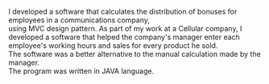 I developed a software that calculates the distribution of bonuses for employees in a communications company,      
using MVC design pattern.
As part of my work at a Cellular company,    I developed a software that helped the 
company's manager enter each employee's working hours and sales for every product he sold.   
The software was a better alternative to the manual calculation made by the manager.    
The program was written in JAVA language.

 




